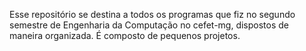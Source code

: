 Esse repositório se destina a todos os programas que fiz no segundo semestre de Engenharia da Computação no cefet-mg, dispostos de maneira organizada. É composto de pequenos projetos.
